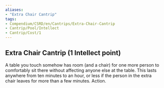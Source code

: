 ```yaml
---
aliases:
- "Extra Chair Cantrip"
tags:
- Compendium/CSRD/en/Cantrips/Extra-Chair-Cantrip
- Cantrip/Pool/Intellect
- Cantrip/Cost/1
---
```


## Extra Chair Cantrip  (1 Intellect point)
A table you touch somehow has room (and a chair) for one more person to comfortably sit there without affecting anyone else at the table. This lasts anywhere from ten minutes to an hour, or less if the person in the extra chair leaves for more than a few minutes. Action. 


